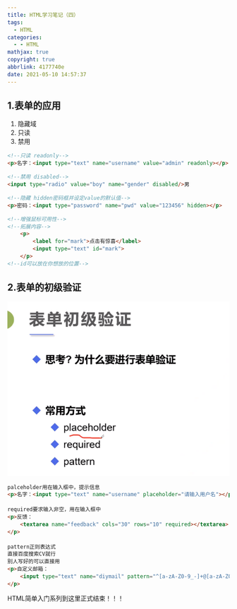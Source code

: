 ```yaml
---
title: HTML学习笔记（四）
tags:
  - HTML
categories:
  - - HTML
mathjax: true
copyright: true
abbrlink: 4177740e
date: 2021-05-10 14:57:37
---
```


## 1.表单的应用

1. 隐藏域
2. 只读
3. 禁用

<!--more-->

```html
<!--只读 readonly-->
<p>名字：<input type="text" name="username" value="admin" readonly></p>
```

```html
<!--禁用 disabled-->
<input type="radio" value="boy" name="gender" disabled/>男
```

```html
<!--隐藏 hidden密码框并设定value的默认值-->
<p>密码：<input type="password" name="pwd" value="123456" hidden></p>
```

```html
<!--增强鼠标可用性-->
<!--拓展内容-->
    <p>
        <label for="mark">点击有惊喜</label>
        <input type="text" id="mark">
    </p>
<!--id可以放在你想放的位置-->
```

## 2.表单的初级验证

![image-20210510151322788](HTML学习笔记（四）/image-20210510151322788.png)

```html
palceholder用在输入框中，提示信息
<p>名字：<input type="text" name="username" placeholder="请输入用户名"></p>

required要求输入非空，用在输入框中
<p>反馈：
    <textarea name="feedback" cols="30" rows="10" required></textarea>
</p>

pattern正则表达式
直接百度搜索CV就行
别人写好的可以直接用
<p>自定义邮箱：
    <input type="text" name="diymail" pattern="^[a-zA-Z0-9_-]+@[a-zA-Z0-9_-]+(\.[a-zA-Z0-9_-]+)+$">
</p>
```

HTML简单入门系列到这里正式结束！！！